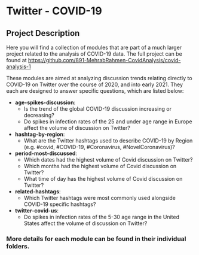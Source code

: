 # Twitter - COVID-19
## Project Description
Here you will find a collection of modules that are part of a much larger project related to the analysis of COVID-19 data.  The full project can be found at https://github.com/891-MehrabRahmen-CovidAnalysis/covid-analysis-1

These modules are aimed at analyzing discussion trends relating directly to COVID-19 on Twitter over the course of 2020, and into early 2021.  They each are designed to answer specific questions, which are listed below:
* **age-spikes-discussion**:
  * Is the trend of the global COVID-19 discussion increasing or decreasing?
  * Do spikes in infection rates of the 25 and under age range in Europe affect the volume of discussion on Twitter?
* **hashtag-by-region**:
  * What are the Twitter hashtags used to describe COVID-19 by Region (e.g. #covid, #COVID-19, #Coronavirus, #NovelCoronavirus)?
* **period-most-discussed**:
  * Which dates had the highest volume of Covid discussion on Twitter?
  * Which months had the highest volume of Covid discussion on Twitter?
  * What time of day has the highest volume of Covid discussion on Twitter?
* **related-hashtags**:
  * Which Twitter hashtags were most commonly used alongside COVID-19 specific hashtags?
* **twitter-covid-us**:
  * Do spikes in infection rates of the 5-30 age range in the United States affect the volume of discussion on Twitter?

### More details for each module can be found in their individual folders.
